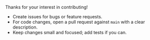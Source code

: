 Thanks for your interest in contributing!

- Create issues for bugs or feature requests.
- For code changes, open a pull request against `main` with a clear description.
- Keep changes small and focused; add tests if you can.
